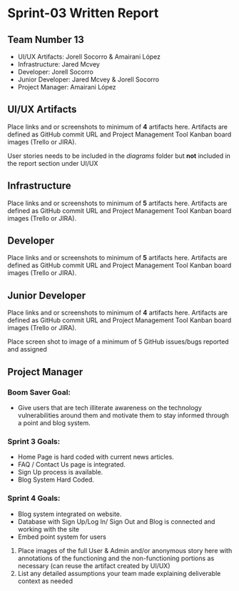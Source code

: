 # Sprint-03 Written Report

## Team Number 13
- UI/UX Artifacts: Jorell Socorro & Amairani López
- Infrastructure: Jared Mcvey
- Developer: Jorell Socorro
- Junior Developer: Jared Mcvey & Jorell Socorro
- Project Manager: Amairani López


## UI/UX Artifacts

Place links and or screenshots to minimum of **4** artifacts here. Artifacts are defined as GitHub commit URL and Project Management Tool Kanban board images (Trello or JIRA).

User stories needs to be included in the *diagrams* folder but **not** included in the report section under UI/UX

## Infrastructure

Place links and or screenshots to minimum of **5** artifacts here. Artifacts are defined as GitHub commit URL and Project Management Tool Kanban board images (Trello or JIRA).

## Developer

Place links and or screenshots to minimum of **5** artifacts here. Artifacts are defined as GitHub commit URL and Project Management Tool Kanban board images (Trello or JIRA).

## Junior Developer

Place links and or screenshots to minimum of **4** artifacts here.  Artifacts are defined as GitHub commit URL and Project Management Tool Kanban board images (Trello or JIRA).

Place screen shot to image of a minimum of 5 GitHub issues/bugs reported and assigned

## Project Manager

### Boom Saver Goal: 
- Give users that are tech illiterate awareness on the technology vulnerabilities around them and motivate them to stay informed through a point and blog system.
### Sprint 3 Goals: 
- Home Page is hard coded with current news articles.
- FAQ / Contact Us page is integrated. 
- Sign Up process is available. 
- Blog System Hard Coded. 

### Sprint 4 Goals: 
- Blog system integrated on website.
- Database with Sign Up/Log In/ Sign Out and Blog is connected and working with the site
- Embed point system for users

1. Place images of the full User & Admin and/or anonymous story here with annotations of the functioning and the non-functioning portions as necessary (can reuse the artifact created by UI/UX)
1. List any detailed assumptions your team made explaining deliverable context as needed
